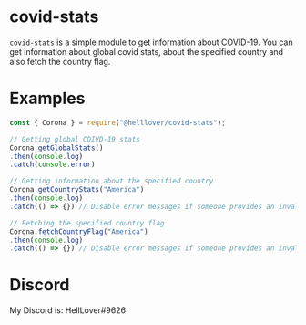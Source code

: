 # covid-stats
`covid-stats` is a simple module to get information about COVID-19. You can get information about global covid stats, about the specified country and also fetch the country flag.

# Examples
```js
const { Corona } = require("@helllover/covid-stats");

// Getting global COIVD-19 stats
Corona.getGlobalStats()
.then(console.log)
.catch(console.error)

// Getting information about the specified country
Corona.getCountryStats("America")
.then(console.log)
.catch(() => {}) // Disable error messages if someone provides an invalid country name

// Fetching the specified country flag
Corona.fetchCountryFlag("America")
.then(console.log)
.catch(() => {}) // Disable error messages if someone provides an invalid country name
```

# Discord
My Discord is: HellLover#9626
